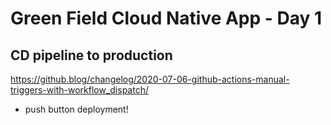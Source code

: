 # Green Field Cloud Native App - Day 1

## CD pipeline to production

https://github.blog/changelog/2020-07-06-github-actions-manual-triggers-with-workflow_dispatch/

- push button deployment!
